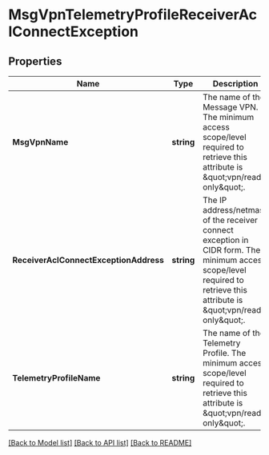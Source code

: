 # MsgVpnTelemetryProfileReceiverAclConnectException

## Properties
Name | Type | Description | Notes
------------ | ------------- | ------------- | -------------
**MsgVpnName** | **string** | The name of the Message VPN.  The minimum access scope/level required to retrieve this attribute is \&quot;vpn/read-only\&quot;. | [optional] [default to null]
**ReceiverAclConnectExceptionAddress** | **string** | The IP address/netmask of the receiver connect exception in CIDR form.  The minimum access scope/level required to retrieve this attribute is \&quot;vpn/read-only\&quot;. | [optional] [default to null]
**TelemetryProfileName** | **string** | The name of the Telemetry Profile.  The minimum access scope/level required to retrieve this attribute is \&quot;vpn/read-only\&quot;. | [optional] [default to null]

[[Back to Model list]](../README.md#documentation-for-models) [[Back to API list]](../README.md#documentation-for-api-endpoints) [[Back to README]](../README.md)

